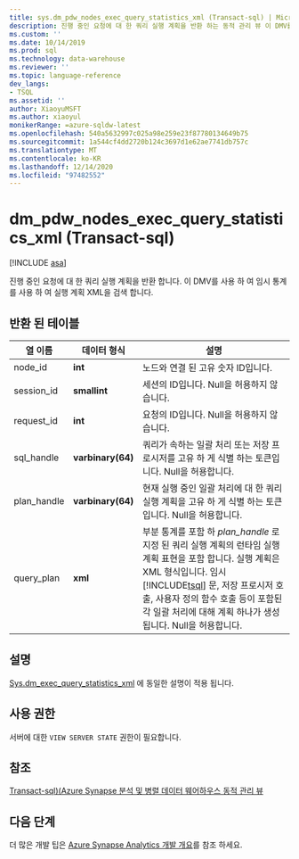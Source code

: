 ```yaml
---
title: sys.dm_pdw_nodes_exec_query_statistics_xml (Transact-sql) | Microsoft Docs
description: 진행 중인 요청에 대 한 쿼리 실행 계획을 반환 하는 동적 관리 뷰 이 DMV를 사용 하 여 임시 통계를 사용 하 여 실행 계획 XML을 검색 합니다.
ms.custom: ''
ms.date: 10/14/2019
ms.prod: sql
ms.technology: data-warehouse
ms.reviewer: ''
ms.topic: language-reference
dev_langs:
- TSQL
ms.assetid: ''
author: XiaoyuMSFT
ms.author: xiaoyul
monikerRange: =azure-sqldw-latest
ms.openlocfilehash: 540a5632997c025a98e259e23f87780134649b75
ms.sourcegitcommit: 1a544cf4dd2720b124c3697d1e62ae7741db757c
ms.translationtype: MT
ms.contentlocale: ko-KR
ms.lasthandoff: 12/14/2020
ms.locfileid: "97482552"
---
```

# <a name="dm_pdw_nodes_exec_query_statistics_xml-transact-sql"></a>dm_pdw_nodes_exec_query_statistics_xml (Transact-sql)
[!INCLUDE [asa](../../includes/applies-to-version/asa.md)]

진행 중인 요청에 대 한 쿼리 실행 계획을 반환 합니다. 이 DMV를 사용 하 여 임시 통계를 사용 하 여 실행 계획 XML을 검색 합니다.

## <a name="table-returned"></a>반환 된 테이블

|열 이름|데이터 형식|설명|  
|-----------------|---------------|-----------------|
|node_id|**int**|노드와 연결 된 고유 숫자 ID입니다.|
|session_id|**smallint**|세션의 ID입니다. Null을 허용하지 않습니다.|
|request_id|**int**|요청의 ID입니다. Null을 허용하지 않습니다.|
|sql_handle|**varbinary(64)**|쿼리가 속하는 일괄 처리 또는 저장 프로시저를 고유 하 게 식별 하는 토큰입니다. Null을 허용합니다.|
|plan_handle|**varbinary(64)**|현재 실행 중인 일괄 처리에 대 한 쿼리 실행 계획을 고유 하 게 식별 하는 토큰입니다. Null을 허용합니다.|
|query_plan|**xml**|부분 통계를 포함 하 *plan_handle* 로 지정 된 쿼리 실행 계획의 런타임 실행 계획 표현을 포함 합니다. 실행 계획은 XML 형식입니다. 임시 [!INCLUDE[tsql](../../includes/tsql-md.md)] 문, 저장 프로시저 호출, 사용자 정의 함수 호출 등이 포함된 각 일괄 처리에 대해 계획 하나가 생성됩니다. Null을 허용합니다.|

## <a name="remarks"></a>설명
[Sys.dm_exec_query_statistics_xml](./sys-dm-exec-query-statistics-xml-transact-sql.md?view=sql-server-ver15) 에 동일한 설명이 적용 됩니다.   

## <a name="permissions"></a>사용 권한  
 서버에 대한 `VIEW SERVER STATE` 권한이 필요합니다.  

## <a name="see-also"></a>참조  
 [Transact-sql&#41;&#40;Azure Synapse 분석 및 병렬 데이터 웨어하우스 동적 관리 뷰 ](../../relational-databases/system-dynamic-management-views/sql-and-parallel-data-warehouse-dynamic-management-views.md)  

 ## <a name="next-steps"></a>다음 단계
 더 많은 개발 팁은 [Azure Synapse Analytics 개발 개요](/azure/sql-data-warehouse/sql-data-warehouse-overview-develop)를 참조 하세요.
